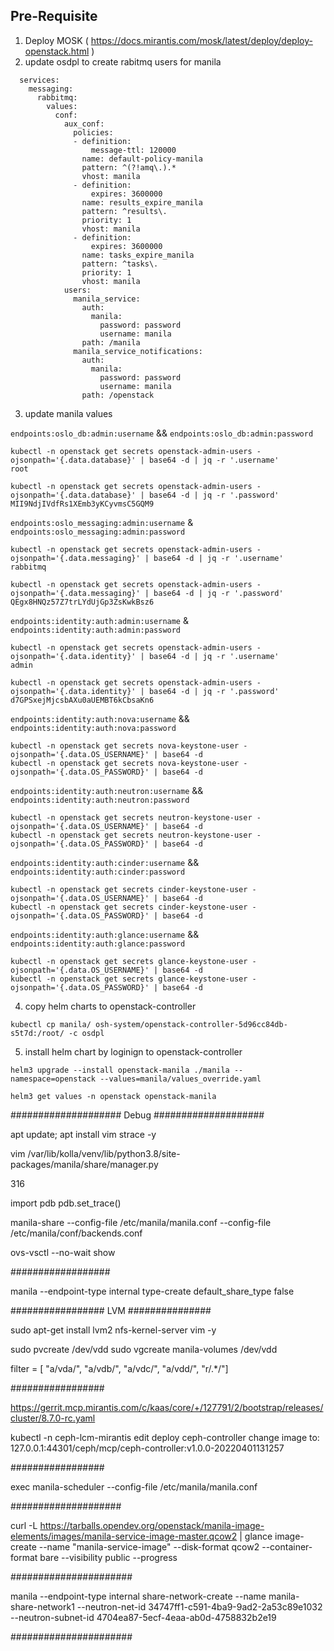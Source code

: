 ## Pre-Requisite 

1. Deploy MOSK ( https://docs.mirantis.com/mosk/latest/deploy/deploy-openstack.html )
2. update osdpl to create rabitmq users for manila 

```shell
  services:
    messaging:
      rabbitmq:
        values:
          conf:
            aux_conf:
              policies:
              - definition:
                  message-ttl: 120000
                name: default-policy-manila
                pattern: ^(?!amq\.).*
                vhost: manila
              - definition:
                  expires: 3600000
                name: results_expire_manila
                pattern: ^results\.
                priority: 1
                vhost: manila
              - definition:
                  expires: 3600000
                name: tasks_expire_manila
                pattern: ^tasks\.
                priority: 1
                vhost: manila
            users:
              manila_service:
                auth:
                  manila:
                    password: password
                    username: manila
                path: /manila
              manila_service_notifications:
                auth:
                  manila:
                    password: password
                    username: manila
                path: /openstack

```
3. update manila values 

`endpoints:oslo_db:admin:username`  && `endpoints:oslo_db:admin:password`

 ```shell
 kubectl -n openstack get secrets openstack-admin-users -ojsonpath='{.data.database}' | base64 -d | jq -r '.username'
 root

 kubectl -n openstack get secrets openstack-admin-users -ojsonpath='{.data.database}' | base64 -d | jq -r '.password'
 MII9NdjIVdfRs1XEmb3yKCyvmsC5GQM9
 ```

`endpoints:oslo_messaging:admin:username`  & `endpoints:oslo_messaging:admin:password`

 ```shell
 kubectl -n openstack get secrets openstack-admin-users -ojsonpath='{.data.messaging}' | base64 -d | jq -r '.username'
 rabbitmq

 kubectl -n openstack get secrets openstack-admin-users -ojsonpath='{.data.messaging}' | base64 -d | jq -r '.password'
 QEgx8HNQz57Z7trLYdUjGp3ZsKwkBsz6
 ```

`endpoints:identity:auth:admin:username`  & `endpoints:identity:auth:admin:password`

 ```shell
 kubectl -n openstack get secrets openstack-admin-users -ojsonpath='{.data.identity}' | base64 -d | jq -r '.username'
 admin

 kubectl -n openstack get secrets openstack-admin-users -ojsonpath='{.data.identity}' | base64 -d | jq -r '.password'
 d7GPSxejMjcsbAXu0aUEMBT6kCbsaKn6
 ```



`endpoints:identity:auth:nova:username` && `endpoints:identity:auth:nova:password` 

 ```shell
 kubectl -n openstack get secrets nova-keystone-user -ojsonpath='{.data.OS_USERNAME}' | base64 -d
 kubectl -n openstack get secrets nova-keystone-user -ojsonpath='{.data.OS_PASSWORD}' | base64 -d
 ```

`endpoints:identity:auth:neutron:username` && `endpoints:identity:auth:neutron:password` 

 ```shell
 kubectl -n openstack get secrets neutron-keystone-user -ojsonpath='{.data.OS_USERNAME}' | base64 -d
 kubectl -n openstack get secrets neutron-keystone-user -ojsonpath='{.data.OS_PASSWORD}' | base64 -d
 ```

`endpoints:identity:auth:cinder:username` && `endpoints:identity:auth:cinder:password` 

 ```shell
 kubectl -n openstack get secrets cinder-keystone-user -ojsonpath='{.data.OS_USERNAME}' | base64 -d
 kubectl -n openstack get secrets cinder-keystone-user -ojsonpath='{.data.OS_PASSWORD}' | base64 -d
 ```

`endpoints:identity:auth:glance:username` && `endpoints:identity:auth:glance:password` 

 ```shell
 kubectl -n openstack get secrets glance-keystone-user -ojsonpath='{.data.OS_USERNAME}' | base64 -d
 kubectl -n openstack get secrets glance-keystone-user -ojsonpath='{.data.OS_PASSWORD}' | base64 -d
 ```


4. copy helm charts to openstack-controller

`kubectl cp manila/ osh-system/openstack-controller-5d96cc84db-s5t7d:/root/ -c osdpl`

5. install helm chart by loginign to openstack-controller

```shell
helm3 upgrade --install openstack-manila ./manila --namespace=openstack --values=manila/values_override.yaml

helm3 get values -n openstack openstack-manila
```




####################
Debug
####################

apt update; apt install vim strace -y

vim /var/lib/kolla/venv/lib/python3.8/site-packages/manila/share/manager.py

316

import pdb
pdb.set_trace()

manila-share --config-file /etc/manila/manila.conf --config-file /etc/manila/conf/backends.conf



ovs-vsctl --no-wait show


##################


manila --endpoint-type internal type-create default_share_type false



#################
LVM
###############

sudo apt-get install lvm2 nfs-kernel-server vim -y


sudo pvcreate /dev/vdd
sudo vgcreate manila-volumes /dev/vdd



filter = [ "a/vda/", "a/vdb/", "a/vdc/", "a/vdd/", "r/.*/"]




#################

https://gerrit.mcp.mirantis.com/c/kaas/core/+/127791/2/bootstrap/releases/cluster/8.7.0-rc.yaml

kubectl -n ceph-lcm-mirantis edit deploy ceph-controller
change image to: 127.0.0.1:44301/ceph/mcp/ceph-controller:v1.0.0-20220401131257

#################

exec manila-scheduler --config-file /etc/manila/manila.conf


####################

curl -L https://tarballs.opendev.org/openstack/manila-image-elements/images/manila-service-image-master.qcow2 | glance image-create --name "manila-service-image" --disk-format qcow2 --container-format bare --visibility public --progress


######################



manila --endpoint-type internal share-network-create --name manila-share-network1 --neutron-net-id 34747ff1-c591-4ba9-9ad2-2a53c89e1032 --neutron-subnet-id 4704ea87-5ecf-4eaa-ab0d-4758832b2e19



######################

